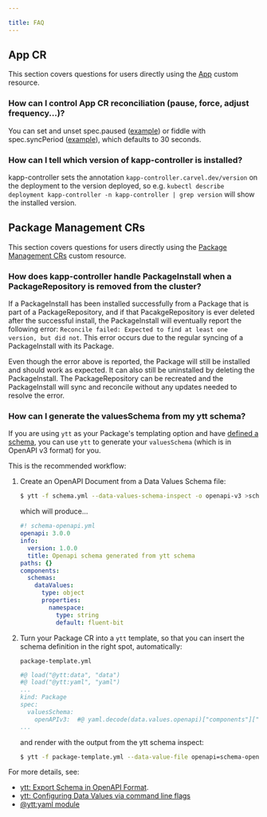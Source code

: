 ```yaml
---

title: FAQ
---
```


## App CR

This section covers questions for users directly using the [App](app-spec.md)
custom resource.

### How can I control App CR reconciliation (pause, force, adjust frequency...)?

You can set and unset spec.paused
([example](https://github.com/vmware-tanzu/carvel-kapp-controller/blob/d94984a77fa907ac5ecc681e9a842b9877766a6b/test/e2e/pause_test.go#L91))
or fiddle with spec.syncPeriod ([example](
https://github.com/vmware-tanzu/carvel-kapp-controller/blob/d94984a77fa907ac5ecc681e9a842b9877766a6b/test/e2e/app_secret_configmap_reconcile_test.go#L133)), which
defaults to 30 seconds.

### How can I tell which version of kapp-controller is installed?

kapp-controller sets the annotation `kapp-controller.carvel.dev/version` on the deployment to the version deployed,
so e.g. `kubectl describe deployment kapp-controller -n kapp-controller | grep version` will show the installed version.

## Package Management CRs

This section covers questions for users directly using the [Package Management CRs](packaging.md)
custom resource.

### How does kapp-controller handle PackageInstall when a PackageRepository is removed from the cluster?

If a PackageInstall has been installed successfully from a Package that is part
of a PackageRepository, and if that PacakgeRepository is ever deleted after the
successful install, the PackageInstall will eventually report the following
error: `Reconcile failed: Expected to find at least one version, but did not`.
This error occurs due to the regular syncing of a PackageInstall  with its
Package.

Even though the error above is reported, the Package will still be installed and
should work as expected. It can also still be uninstalled by deleting the
PackageInstall. The PackageRepository can be recreated and the PackageInstall
will sync and reconcile without any updates needed to resolve the error.

### How can I generate the valuesSchema from my ytt schema?

If you are using `ytt` as your Package's templating option and have [defined a schema](../../../ytt/docs/latest/how-to-write-schema), you can use `ytt` to generate your `valuesSchema` (which is in OpenAPI v3 format) for you.

This is the recommended workflow:

1. Create an OpenAPI Document from a Data Values Schema file:

    ```bash
    $ ytt -f schema.yml --data-values-schema-inspect -o openapi-v3 >schema-openapi.yml
    ```
   
    which will produce...

    ```yaml
    #! schema-openapi.yml
    openapi: 3.0.0
    info:
      version: 1.0.0
      title: Openapi schema generated from ytt schema
    paths: {}
    components:
      schemas:
        dataValues:
          type: object
          properties:
            namespace:
              type: string
              default: fluent-bit
    ```

2. Turn your Package CR into a `ytt` template, so that you can insert the schema definition in the right spot, automatically:

    `package-template.yml`
    ```yaml
    #@ load("@ytt:data", "data")
    #@ load("@ytt:yaml", "yaml")
    ...
    kind: Package
    spec:
      valuesSchema:
        openAPIv3:  #@ yaml.decode(data.values.openapi)["components"]["schemas"]["dataValues"]
    ...
    ```
   
   and render with the output from the ytt schema inspect:

   ```bash
   $ ytt -f package-template.yml --data-value-file openapi=schema-openapi.yml > package.yml
   ```

For more details, see:
- [ytt: Export Schema in OpenAPI Format](../../../ytt/docs/latest/how-to-export-schema.md).
- [ytt: Configuring Data Values via command line flags](../../../ytt/docs/latest/ytt-data-values.md#configuring-data-values-via-command-line-flags)
- [@ytt:yaml module](../../../ytt/docs/latest/lang-ref-ytt.md#yaml)
